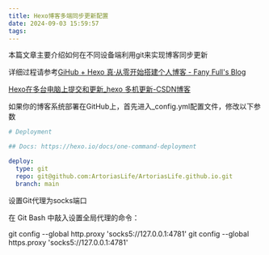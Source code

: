 ```yaml
---
title: Hexo博客多端同步更新配置
date: 2024-09-03 15:59:57
tags:
---
```

本篇文章主要介绍如何在不同设备端利用git来实现博客同步更新

详细过程请参考[GiHub + Hexo 真·从零开始搭建个人博客 - Fany Full's Blog](https://fanyfull.github.io/2021/10/16/Github-Hexo-真-从零开始搭建-GitHub-静态博客/#前言)

[Hexo在多台电脑上提交和更新_hexo 多机更新-CSDN博客](https://blog.csdn.net/K1052176873/article/details/122879462)



如果你的博客系统部署在GitHub上，首先进入_config.yml配置文件，修改以下参数

```yaml
# Deployment

## Docs: https://hexo.io/docs/one-command-deployment

deploy:
  type: git
  repo: git@github.com:ArtoriasLife/ArtoriasLife.github.io.git
  branch: main
```

设置Git代理为socks端口

在 Git Bash 中敲入设置全局代理的命令：

git config --global http.proxy 'socks5://127.0.0.1:4781'
git config --global https.proxy 'socks5://127.0.0.1:4781'


